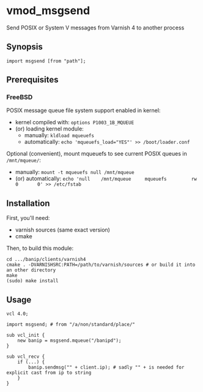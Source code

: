 # vmod_msgsend

Send POSIX or System V messages from Varnish 4 to another process

## Synopsis

`import msgsend [from "path"];`

## Prerequisites

### FreeBSD

POSIX message queue file system support enabled in kernel:
* kernel compiled with: `options P1003_1B_MQUEUE`
* (or) loading kernel module:
    + manually: `kldload mqueuefs`
    + automatically: `echo 'mqueuefs_load="YES"' >> /boot/loader.conf`

Optional (convenient), mount mqueuefs to see current POSIX queues in `/mnt/mqueue/`:
* manually: `mount -t mqueuefs null /mnt/mqueue`
* (or) automatically: `echo 'null    /mnt/mqueue     mqueuefs         rw      0       0' >> /etc/fstab`

## Installation

First, you'll need:
* varnish sources (same exact version)
* cmake

Then, to build this module:
```
cd .../banip/clients/varnish4
cmake . -DVARNISHSRC:PATH=/path/to/varnish/sources # or build it into an other directory
make
(sudo) make install
```

## Usage

```
vcl 4.0;

import msgsend; # from "/a/non/standard/place/"

sub vcl_init {
    new banip = msgsend.mqueue("/banipd");
}

sub vcl_recv {
    if (...) {
        banip.sendmsg("" + client.ip); # sadly "" + is needed for explicit cast from ip to string
    }
}
```

